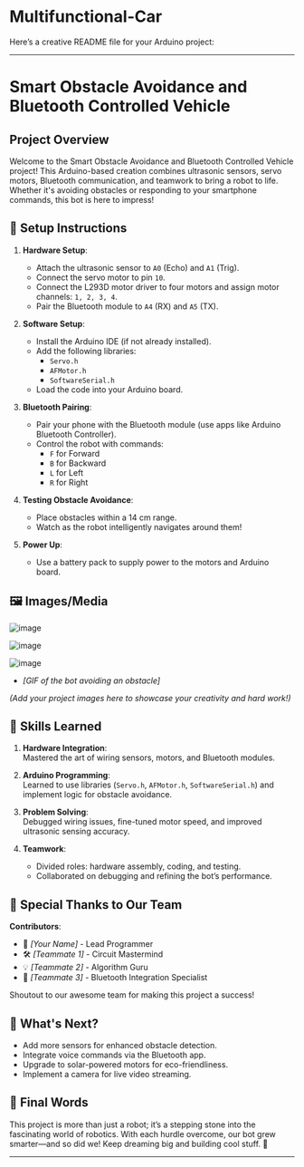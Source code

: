 # Multifunctional-Car

Here’s a creative README file for your Arduino project:  

---  

# Smart Obstacle Avoidance and Bluetooth Controlled Vehicle  

## Project Overview  
Welcome to the Smart Obstacle Avoidance and Bluetooth Controlled Vehicle project! This Arduino-based creation combines ultrasonic sensors, servo motors, Bluetooth communication, and teamwork to bring a robot to life. Whether it's avoiding obstacles or responding to your smartphone commands, this bot is here to impress!  

## 🚀 Setup Instructions  

1. **Hardware Setup**:  
   - Attach the ultrasonic sensor to `A0` (Echo) and `A1` (Trig).  
   - Connect the servo motor to pin `10`.  
   - Connect the L293D motor driver to four motors and assign motor channels: `1, 2, 3, 4`.  
   - Pair the Bluetooth module to `A4` (RX) and `A5` (TX).  

2. **Software Setup**:  
   - Install the Arduino IDE (if not already installed).  
   - Add the following libraries:  
     - `Servo.h`  
     - `AFMotor.h`  
     - `SoftwareSerial.h`  
   - Load the code into your Arduino board.  

3. **Bluetooth Pairing**:  
   - Pair your phone with the Bluetooth module (use apps like Arduino Bluetooth Controller).  
   - Control the robot with commands:  
     - `F` for Forward  
     - `B` for Backward  
     - `L` for Left  
     - `R` for Right  

4. **Testing Obstacle Avoidance**:  
   - Place obstacles within a 14 cm range.  
   - Watch as the robot intelligently navigates around them!  

5. **Power Up**:  
   - Use a battery pack to supply power to the motors and Arduino board.  

## 🖼️ Images/Media  

![image](https://github.com/user-attachments/assets/28f33275-d78a-4498-a644-196b697a1f16)

![image](https://github.com/user-attachments/assets/84eb6af1-2c37-4796-96be-c27f92416a4c)

![image](https://github.com/user-attachments/assets/f2e9f27f-637c-4656-a138-39679cd82db6)

- *[GIF of the bot avoiding an obstacle]*  

*(Add your project images here to showcase your creativity and hard work!)*  

## 🧠 Skills Learned  

1. **Hardware Integration**:  
   Mastered the art of wiring sensors, motors, and Bluetooth modules.  

2. **Arduino Programming**:  
   Learned to use libraries (`Servo.h`, `AFMotor.h`, `SoftwareSerial.h`) and implement logic for obstacle avoidance.  

3. **Problem Solving**:  
   Debugged wiring issues, fine-tuned motor speed, and improved ultrasonic sensing accuracy.  

4. **Teamwork**:  
   - Divided roles: hardware assembly, coding, and testing.  
   - Collaborated on debugging and refining the bot’s performance.  

## 🏅 Special Thanks to Our Team  

**Contributors**:  
- 🤖 *[Your Name]* - Lead Programmer  
- 🛠️ *[Teammate 1]* - Circuit Mastermind  
- 💡 *[Teammate 2]* - Algorithm Guru  
- 📱 *[Teammate 3]* - Bluetooth Integration Specialist  

Shoutout to our awesome team for making this project a success!  

## 🌟 What's Next?  

- Add more sensors for enhanced obstacle detection.  
- Integrate voice commands via the Bluetooth app.  
- Upgrade to solar-powered motors for eco-friendliness.  
- Implement a camera for live video streaming.  

## 💬 Final Words  

This project is more than just a robot; it’s a stepping stone into the fascinating world of robotics. With each hurdle overcome, our bot grew smarter—and so did we! Keep dreaming big and building cool stuff. 🚀  

--- 
